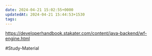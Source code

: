 ```yaml
---
date: 2024-04-21 15:02:55+0000
updatedAt: 2024-04-21 15:44:53+1530
tags: 
---
```

https://developerhandbook.stakater.com/content/java-backend/wf-engine.html

#Study-Material 